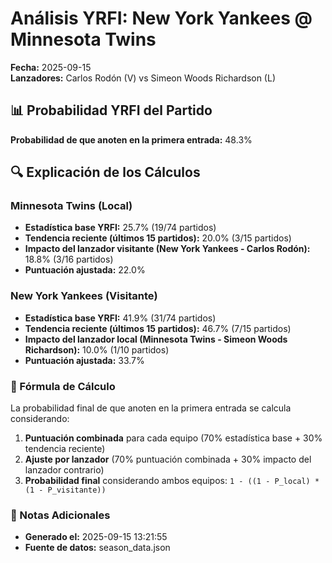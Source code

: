 # Análisis YRFI: New York Yankees @ Minnesota Twins

**Fecha:** 2025-09-15  
**Lanzadores:** Carlos Rodón (V) vs Simeon Woods Richardson (L)

## 📊 Probabilidad YRFI del Partido

**Probabilidad de que anoten en la primera entrada:** 48.3%

## 🔍 Explicación de los Cálculos

### Minnesota Twins (Local)
- **Estadística base YRFI:** 25.7% (19/74 partidos)
- **Tendencia reciente (últimos 15 partidos):** 20.0% (3/15 partidos)
- **Impacto del lanzador visitante (New York Yankees - Carlos Rodón):** 18.8% (3/16 partidos)
- **Puntuación ajustada:** 22.0%

### New York Yankees (Visitante)
- **Estadística base YRFI:** 41.9% (31/74 partidos)
- **Tendencia reciente (últimos 15 partidos):** 46.7% (7/15 partidos)
- **Impacto del lanzador local (Minnesota Twins - Simeon Woods Richardson):** 10.0% (1/10 partidos)
- **Puntuación ajustada:** 33.7%

### 📝 Fórmula de Cálculo

La probabilidad final de que anoten en la primera entrada se calcula considerando:
1. **Puntuación combinada** para cada equipo (70% estadística base + 30% tendencia reciente)
2. **Ajuste por lanzador** (70% puntuación combinada + 30% impacto del lanzador contrario)
3. **Probabilidad final** considerando ambos equipos: `1 - ((1 - P_local) * (1 - P_visitante))`

### 📌 Notas Adicionales

- **Generado el:** 2025-09-15 13:21:55
- **Fuente de datos:** season_data.json
